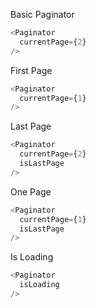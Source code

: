 Basic Paginator

```js
<Paginator
  currentPage={2}
/>
```

First Page

```js
<Paginator
  currentPage={1}
/>
```

Last Page

```js
<Paginator
  currentPage={2}
  isLastPage
/>
```

One Page

```js
<Paginator
  currentPage={1}
  isLastPage
/>
```

Is Loading

```js
<Paginator
  isLoading
/>
```
